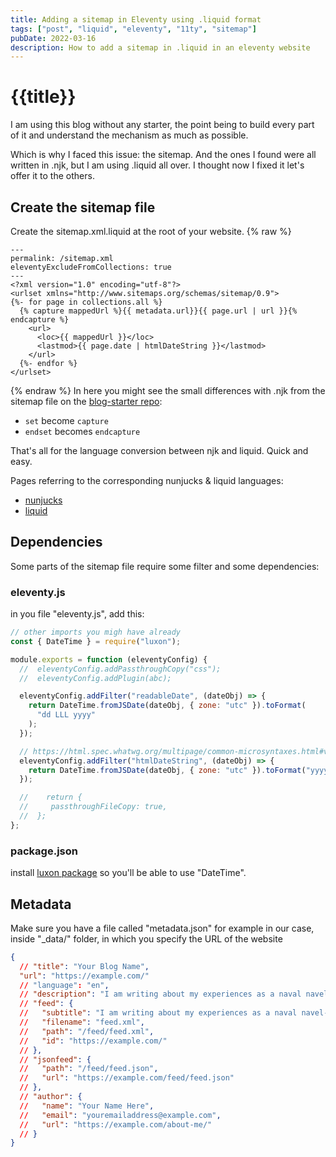 ```yaml
---
title: Adding a sitemap in Eleventy using .liquid format
tags: ["post", "liquid", "eleventy", "11ty", "sitemap"]
pubDate: 2022-03-16
description: How to add a sitemap in .liquid in an eleventy website
---
```


# {{title}}

I am using this blog without any starter, the point being to build every part of it and understand the mechanism as much as possible.

Which is why I faced this issue: the sitemap.
And the ones I found were all written in .njk, but I am using .liquid all over. I thought now I fixed it let's offer it to the others.

## Create the sitemap file

Create the sitemap.xml.liquid at the root of your website.
{% raw %}

```liquid
---
permalink: /sitemap.xml
eleventyExcludeFromCollections: true
---
<?xml version="1.0" encoding="utf-8"?>
<urlset xmlns="http://www.sitemaps.org/schemas/sitemap/0.9">
{%- for page in collections.all %}
  {% capture mappedUrl %}{{ metadata.url}}{{ page.url | url }}{% endcapture %}
    <url>
      <loc>{{ mappedUrl }}</loc>
      <lastmod>{{ page.date | htmlDateString }}</lastmod>
    </url>
  {%- endfor %}
</urlset>
```

{% endraw %}
In here you might see the small differences with .njk from the sitemap file on the [blog-starter repo](https://github.com/11ty/eleventy-base-blog/blob/master/sitemap.xml.njk):

<div class='bulleted-list'>

- `set` become `capture`
- `endset` becomes `endcapture`

</div>

That's all for the language conversion between njk and liquid. Quick and easy.

Pages referring to the corresponding nunjucks & liquid languages:

<div class='bulleted-list'>

- [nunjucks](https://mozilla.github.io/nunjucks/templating.html#set)
- [liquid](https://shopify.github.io/liquid/tags/variable/)

</div>

## Dependencies

Some parts of the sitemap file require some filter and some dependencies:

### eleventy.js

in you file "eleventy.js", add this:

```js
// other imports you migh have already
const { DateTime } = require("luxon");

module.exports = function (eleventyConfig) {
  //  eleventyConfig.addPassthroughCopy("css");
  //  eleventyConfig.addPlugin(abc);

  eleventyConfig.addFilter("readableDate", (dateObj) => {
    return DateTime.fromJSDate(dateObj, { zone: "utc" }).toFormat(
      "dd LLL yyyy"
    );
  });

  // https://html.spec.whatwg.org/multipage/common-microsyntaxes.html#valid-date-string
  eleventyConfig.addFilter("htmlDateString", (dateObj) => {
    return DateTime.fromJSDate(dateObj, { zone: "utc" }).toFormat("yyyy-LL-dd");
  });

  //    return {
  //     passthroughFileCopy: true,
  //  };
};
```

### package.json

install [luxon package](https://www.npmjs.com/package/luxon) so you'll be able to use "DateTime".

## Metadata

Make sure you have a file called "metadata.json" for example in our case, inside "\_data/" folder, in which you specify the URL of the website

```json
{
  // "title": "Your Blog Name",
  "url": "https://example.com/"
  // "language": "en",
  // "description": "I am writing about my experiences as a naval navel-gazer.",
  // "feed": {
  //   "subtitle": "I am writing about my experiences as a naval navel-gazer.",
  //   "filename": "feed.xml",
  //   "path": "/feed/feed.xml",
  //   "id": "https://example.com/"
  // },
  // "jsonfeed": {
  //   "path": "/feed/feed.json",
  //   "url": "https://example.com/feed/feed.json"
  // },
  // "author": {
  //   "name": "Your Name Here",
  //   "email": "youremailaddress@example.com",
  //   "url": "https://example.com/about-me/"
  // }
}
```
